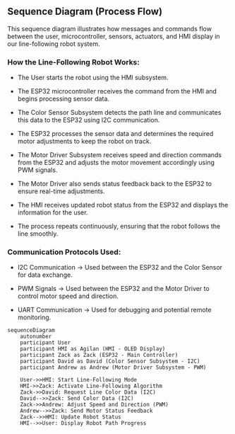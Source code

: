 ## Sequence Diagram (Process Flow)
This sequence diagram illustrates how messages and commands flow between the user, microcontroller, sensors, actuators, and HMI display in our line-following robot system.  

### **How the Line-Following Robot Works:**
- The User starts the robot using the HMI subsystem.
   
- The ESP32 microcontroller receives the command from the HMI and begins processing sensor data.
  
- The Color Sensor Subsystem detects the path line and communicates this data to the ESP32 using I2C communication.
   
- The ESP32 processes the sensor data and determines the required motor adjustments to keep the robot on track.
   
- The Motor Driver Subsystem receives speed and direction commands from the ESP32 and adjusts the motor movement accordingly using PWM signals.
  
- The Motor Driver also sends status feedback back to the ESP32 to ensure real-time adjustments.
    
- The HMI  receives updated robot status from the ESP32 and displays the information for the user.
  
- The process repeats continuously, ensuring that the robot follows the line smoothly.  

### **Communication Protocols Used:**
- I2C Communication → Used between the ESP32 and the Color Sensor for data exchange.
  
- PWM Signals → Used between the ESP32 and the Motor Driver to control motor speed and direction.
  
- UART Communication → Used for debugging and potential remote monitoring.  

``` mermaid
sequenceDiagram
    autonumber
    participant User
    participant HMI as Agilan (HMI - OLED Display)
    participant Zack as Zack (ESP32 - Main Controller)
    participant David as David (Color Sensor Subsystem - I2C)
    participant Andrew as Andrew (Motor Driver Subsystem - PWM)

    User->>HMI: Start Line-Following Mode
    HMI->>Zack: Activate Line-Following Algorithm
    Zack->>David: Request Line Color Data (I2C)
    David-->>Zack: Send Color Data (I2C)
    Zack->>Andrew: Adjust Speed and Direction (PWM)
    Andrew-->>Zack: Send Motor Status Feedback
    Zack-->>HMI: Update Robot Status
    HMI-->>User: Display Robot Path Progress
